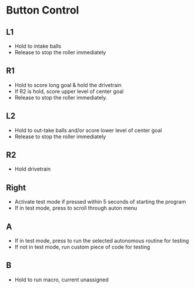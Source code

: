# Button Control

## L1
*  Hold to intake balls
*  Release to stop the roller immediately

## R1
*  Hold to score long goal & hold the drivetrain
*  If R2 is hold, score upper level of center goal 
*  Release to stop the roller immediately.

## L2
*  Hold to out-take balls and/or score lower level of center goal 
*  Release to stop the roller immediately

## R2
*  Hold drivetrain

## Right
*  Activate test mode if pressed within 5 seconds of starting the program
*  If in test mode, press to scroll through auton menu

## A
*  If in test mode, press to run the selected autonomous routine for testing
*  If not in test mode, run custom piece of code for testing

## B
*  Hold to run macro, current unassigned




